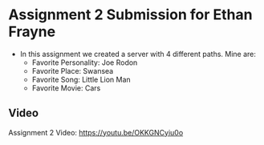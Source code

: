 # Assignment 2 Submission for Ethan Frayne
* In this assignment we created a server with 4 different paths. Mine are:
  * Favorite Personality: Joe Rodon
  * Favorite Place: Swansea
  * Favorite Song: Little Lion Man
  * Favorite Movie: Cars

## Video
Assignment 2 Video: https://youtu.be/OKKGNCyiu0o
